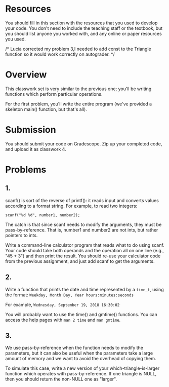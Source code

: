 # Resources
You should fill in this section with the resources that you used to develop your code.  You don't need to include the teaching staff or the textbook, but you should list anyone you worked with, and any online or paper resources you used.

/*
Lucia corrected my problem 3,I needed to add const to the Triangle function so it would work correctly on autograder.
*/

# Overview
This classwork set is very similar to the previous one; you'll be writing functions which perform particular operations.

For the first problem, you'll write the entire program (we've provided a skeleton main() function, but that's all).

# Submission
You should submit your code on Gradescope.  Zip up your completed code, and upload it as classwork 4.

# Problems
## 1.
scanf() is sort of the reverse of printf(): it reads input and converts values according to a format string.  For example, to read two integers:

    scanf("%d %d", number1, number2);

The catch is that since scanf needs to modify the arguments, they must be pass-by-reference.  That is, number1 and number2 are not ints, but rather pointers to ints.

Write a command-line calculator program that reads what to do using scanf.  Your code should take both operands and the operation all on one line (e.g., "45 + 3") and then print the result.  You should re-use your calculator code from the previous assignment, and just add scanf to get the arguments.

## 2.
Write a function that prints the date and time represented by a `time_t`, using the format: `Weekday, Month Day, Year hours:minutes:seconds`

For example, `Wednesday, September 19, 2018 16:30:02`

You will probably want to use the time() and gmtime() functions.  You can access the help pages with `man 2 time` and `man gmtime`.

## 3.
We use pass-by-reference when the function needs to modify the parameters, but it can also be useful when the parameters take a large amount of memory and we want to avoid the overhead of copying them.

To simulate this case, write a new version of your which-triangle-is-larger function which operates with pass-by-reference.  If one triangle is NULL, then you should return the non-NULL one as "larger".

